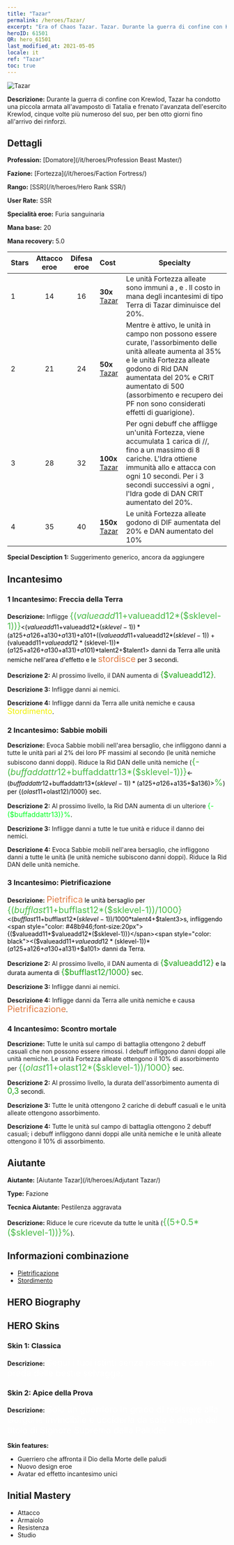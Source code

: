 ```yaml
---
title: "Tazar"
permalink: /heroes/Tazar/
excerpt: "Era of Chaos Tazar. Tazar. Durante la guerra di confine con Krewlod, Tazar ha condotto una piccola armata all'avamposto di Tatalia e frenato l'avanzata dell'esercito Krewlod, cinque volte più numeroso del suo, per ben otto giorni fino all'arrivo dei rinforzi."
heroID: 61501
QR: hero_61501
last_modified_at: 2021-05-05
locale: it
ref: "Tazar"
toc: true
---
```

  ![Tazar](/images/h/h_Tazar.jpg)

 **Descrizione:** Durante la guerra di confine con Krewlod, Tazar ha condotto una piccola armata all'avamposto di Tatalia e frenato l'avanzata dell'esercito Krewlod, cinque volte più numeroso del suo, per ben otto giorni fino all'arrivo dei rinforzi.
## Dettagli
 **Profession:**  [Domatore](/it/heroes/Profession Beast Master/)

 **Fazione:** [Fortezza](/it/heroes/Faction Fortress/)

 **Rango:** [SSR](/it/heroes/Hero Rank SSR/)

 **User Rate:** SSR

 **Specialità eroe:** Furia sanguinaria

 **Mana base:** 20

 **Mana recovery:** 5.0


  | Stars | Attacco eroe | Difesa eroe | Cost |     Specialty     |
  |---------|:---------------:|:---------------:|:--|--------------------|
  |    1    | 14 | 16 | **30x** [Tazar](/ItemsIT/her_393/) | Le unità Fortezza alleate sono immuni a <Congelamento>, <Pietrificazione> e <Blocco temporale>. Il costo in mana degli incantesimi di tipo Terra di Tazar diminuisce del 20%. |
  |    2    | 21 | 24 | **50x** [Tazar](/ItemsIT/her_393/) | Mentre <Scontro mortale> è attivo, le unità in campo non possono essere curate, l'assorbimento delle unità alleate aumenta al 35% e le unità Fortezza alleate godono di Rid DAN aumentata del 20% e CRIT aumentato di 500 (assorbimento e recupero dei PF non sono considerati effetti di guarigione). |
  |    3    | 28 | 32 | **100x** [Tazar](/ItemsIT/her_393/) | Per ogni debuff che affligge un'unità Fortezza, viene accumulata 1 carica di <Simbiosi pestilenziale>/<Pestilenza aggravata>/<Dominio sulla Pestilenza>, fino a un massimo di 8 cariche. L'Idra ottiene immunità allo <Stordimento> e attacca con <Morso del cacciatore> ogni 10 secondi. Per i 3 secondi successivi a ogni <Morso del cacciatore>, l'Idra gode di DAN CRIT aumentato del 20%. |
  |    4    | 35 | 40 | **150x** [Tazar](/ItemsIT/her_393/) | Le unità Fortezza alleate godono di DIF aumentata del 20% e DAN aumentato del 10% |

 **Special Desciption 1:** Suggerimento generico, ancora da aggiungere

## Incantesimo
### 1 Incantesimo: Freccia della Terra
 **Descrizione:** Infligge <span style="color: #48b946;font-size:20px">{($valueadd11+$valueadd12*($sklevel-1))}</span><span style="color: black"><($valueadd11+$valueadd12*($sklevel-1))*($a125+$a126+$a130+$a131)+$a101+(($valueadd11+$valueadd12*($sklevel-1))+($valueadd11+$valueadd12*($sklevel-1))*($a125+$a126+$a130+$a131)+$a101)*$talent2+$talent1> danni da Terra alle unità nemiche nell'area d'effetto e le <span style="color: #e07c44;font-size:20px">stordisce</span><span style="color: black"> per 3 secondi.

 **Descrizione 2:** Al prossimo livello, il DAN aumenta di <span style="color: #1ca216;font-size:18px">{$valueadd12}</span><span style="color: black">.

 **Descrizione 3:** Infligge danni ai nemici.

 **Descrizione 4:** Infligge danni da Terra alle unità nemiche e causa <span style="color: #f0f000;font-size:18px">Stordimento</span><span style="color: black">.

### 2 Incantesimo: Sabbie mobili
 **Descrizione:** Evoca Sabbie mobili nell'area bersaglio, che infliggono danni a tutte le unità pari al 2% dei loro PF massimi al secondo (le unità nemiche subiscono danni doppi). Riduce la Rid DAN delle unità nemiche (<span style="color: #48b946;font-size:20px">{-($buffaddattr12+$buffaddattr13*($sklevel-1))}</span><span style="color: black"><-($buffaddattr12+$buffaddattr13*($sklevel-1))*($a125+$a126+$a135+$a136)><span style="color: #48b946;font-size:20px">%</span><span style="color: black">) per {($olast11+$olast12)/1000} sec.

 **Descrizione 2:** Al prossimo livello, la Rid DAN aumenta di un ulteriore <span style="color: #00ff22;font-size:16px">{-($buffaddattr13)}%</span><span style="color: black">.

 **Descrizione 3:** Infligge danni a tutte le tue unità e riduce il danno dei nemici.

 **Descrizione 4:** Evoca Sabbie mobili nell'area bersaglio, che infliggono danni a tutte le unità (le unità nemiche subiscono danni doppi). Riduce la Rid DAN delle unità nemiche.

### 3 Incantesimo: Pietrificazione
 **Descrizione:** <span style="color: #e07c44;font-size:20px">Pietrifica</span><span style="color: black"> le unità bersaglio per <span style="color: #48b946;font-size:20px">{($bufflast11+$bufflast12*($sklevel-1))/1000}</span><span style="color: black"><($bufflast11+$bufflast12*($sklevel-1))/1000*$talent4+$talent3>s, infliggendo <span style="color: #48b946;font-size:20px">{($valueadd11+$valueadd12*($sklevel-1))}</span><span style="color: black"><($valueadd11+$valueadd12*($sklevel-1))*($a125+$a126+$a130+$a131)+$a101> danni da Terra.

 **Descrizione 2:** Al prossimo livello, il DAN aumenta di <span style="color: #1ca216;font-size:18px">{$valueadd12}</span><span style="color: black"> e la durata aumenta di <span style="color: #1ca216;font-size:18px">{$bufflast12/1000}</span><span style="color: black"> sec.

 **Descrizione 3:** Infligge danni ai nemici.

 **Descrizione 4:** Infligge danni da Terra alle unità nemiche e causa <span style="color: #e07c44;font-size:20px">Pietrificazione</span><span style="color: black">.

### 4 Incantesimo: Scontro mortale
 **Descrizione:** Tutte le unità sul campo di battaglia ottengono 2 debuff casuali che non possono essere rimossi. I debuff infliggono danni doppi alle unità nemiche. Le unità Fortezza alleate ottengono il 10% di assorbimento per <span style="color: #48b946;font-size:20px">{($olast11+$olast12*($sklevel-1))/1000}</span><span style="color: black"> sec.

 **Descrizione 2:** Al prossimo livello, la durata dell'assorbimento aumenta di <span style="color: #1ca216;font-size:18px">0,3</span><span style="color: black"> secondi.

 **Descrizione 3:** Tutte le unità ottengono 2 cariche di debuff casuali e le unità alleate ottengono assorbimento.

 **Descrizione 4:** Tutte le unità sul campo di battaglia ottengono 2 debuff casuali; i debuff infliggono danni doppi alle unità nemiche e le unità alleate ottengono il 10% di assorbimento.


## Aiutante

 **Aiutante:**  [Aiutante Tazar](/it/heroes/Adjutant Tazar/) 

 **Type:**  Fazione 

 **Tecnica Aiutante:**  Pestilenza aggravata 

 **Descrizione:** Riduce le cure ricevute da tutte le unità (<span style="color: #48b946;font-size:20px">{(5+0.5*($sklevel-1))}%</span><span style="color: black">).

## Informazioni combinazione

* [Pietrificazione](/it/combination/Pietrificazione/) 
* [Stordimento](/it/combination/Stordimento/) 

## HERO Biography

## HERO Skins
### Skin 1: **Classica**

 **Descrizione:** <span style="color: #ffffff;font-size:20px">Segui i tuoi istinti senza pensare e cadrai preda delle bestie selvagge.</span>


### Skin 2: **Apice della Prova**

 **Descrizione:** <span style="color: #ffffff;font-size:20px">Solo un guerriero in grado di resistere alla Gorgone Invincibile e ucciderla da solo è degno del titolo di Signore Supremo della Palude!</span>

 **Skin features:** 

   - Guerriero che affronta il Dio della Morte delle paludi
   - Nuovo design eroe
   - Avatar ed effetto incantesimo unici


## Initial Mastery
   - Attacco
   - Armaiolo
   - Resistenza
   - Studio
